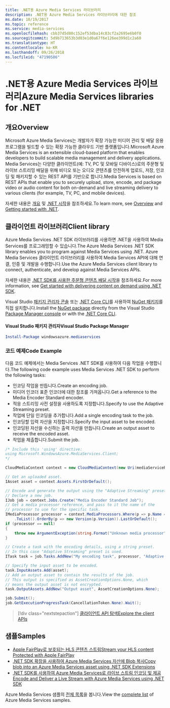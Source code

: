 ```yaml
---
title: .NET용 Azure Media Services 라이브러리
description: .NET용 Azure Media Services 라이브러리에 대한 참조
ms.date: 10/19/2017
ms.topic: reference
ms.service: media-services
ms.openlocfilehash: cbb37d5d80c152ef53dba14c83cf2a2695e6b0f0
ms.sourcegitcommit: 5d9b713653b3d03e1d0a67f6e126ee399d1c2a60
ms.translationtype: HT
ms.contentlocale: ko-KR
ms.lasthandoff: 09/26/2018
ms.locfileid: "47190586"
---
```

# <a name="azure-media-services-libraries-for-net"></a><span data-ttu-id="20643-103">.NET용 Azure Media Services 라이브러리</span><span class="sxs-lookup"><span data-stu-id="20643-103">Azure Media Services libraries for .NET</span></span>

## <a name="overview"></a><span data-ttu-id="20643-104">개요</span><span class="sxs-lookup"><span data-stu-id="20643-104">Overview</span></span>

<span data-ttu-id="20643-105">Microsoft Azure Media Services는 개발자가 확장 가능한 미디어 관리 및 배달 응용 프로그램을 빌드할 수 있는 확장 가능한 클라우드 기반 플랫폼입니다.</span><span class="sxs-lookup"><span data-stu-id="20643-105">Microsoft Azure Media Services is an extensible cloud-based platform that enables developers to build scalable media management and delivery applications.</span></span> <span data-ttu-id="20643-106">Media Services는 다양한 클라이언트(예: TV, PC 및 모바일 디바이스)로의 주문형 및 라이브 스트리밍 배달을 위해 비디오 또는 오디오 콘텐츠를 안전하게 업로드, 저장, 인코딩 및 패키지할 수 있는 REST API를 기반으로 합니다.</span><span class="sxs-lookup"><span data-stu-id="20643-106">Media Services is based on REST APIs that enable you to securely upload, store, encode, and package video or audio content for both on-demand and live streaming delivery to various clients (for example, TV, PC, and mobile devices).</span></span> 

<span data-ttu-id="20643-107">자세한 내용은 [개요](/azure/media-services/media-services-overview) 및 [.NET 시작](/azure/media-services/media-services-dotnet-how-to-use)을 참조하세요.</span><span class="sxs-lookup"><span data-stu-id="20643-107">To learn more, see [Overview](/azure/media-services/media-services-overview) and [Getting started with .NET](/azure/media-services/media-services-dotnet-how-to-use).</span></span> 

## <a name="client-library"></a><span data-ttu-id="20643-108">클라이언트 라이브러리</span><span class="sxs-lookup"><span data-stu-id="20643-108">Client library</span></span>

<span data-ttu-id="20643-109">Azure Media Services .NET SDK 라이브러리를 사용하면 .NET을 사용하여 Media Services를 프로그래밍할 수 있습니다.</span><span class="sxs-lookup"><span data-stu-id="20643-109">The Azure Media Services .NET SDK library enables you to program against Media Services using .NET.</span></span> <span data-ttu-id="20643-110">Azure Media Services 클라이언트 라이브러리를 사용하여 Media Services API에 대해 연결, 인증 및 개발을 수행합니다.</span><span class="sxs-lookup"><span data-stu-id="20643-110">Use the Azure Media Services client library to connect, authenticate, and develop against Media Services APIs.</span></span>  

<span data-ttu-id="20643-111">자세한 내용은 [.NET SDK를 사용한 주문형 콘텐츠 배달 시작](/azure/media-services/media-services-dotnet-get-started)을 참조하세요.</span><span class="sxs-lookup"><span data-stu-id="20643-111">For more information, see [Get started with delivering content on demand using .NET SDK](/azure/media-services/media-services-dotnet-get-started).</span></span>

<span data-ttu-id="20643-112">Visual Studio [패키지 관리자 콘솔][PackageManager] 또는 [.NET Core CLI][DotNetCLI]를 사용하여 [NuGet 패키지](https://www.nuget.org/packages/windowsazure.mediaservices)를 직접 설치합니다.</span><span class="sxs-lookup"><span data-stu-id="20643-112">Install the [NuGet package](https://www.nuget.org/packages/windowsazure.mediaservices) directly from the Visual Studio [Package Manager console][PackageManager] or with the [.NET Core CLI][DotNetCLI].</span></span>

#### <a name="visual-studio-package-manager"></a><span data-ttu-id="20643-113">Visual Studio 패키지 관리자</span><span class="sxs-lookup"><span data-stu-id="20643-113">Visual Studio Package Manager</span></span>

```powershell
Install-Package windowsazure.mediaservices
```

### <a name="code-example"></a><span data-ttu-id="20643-114">코드 예제</span><span class="sxs-lookup"><span data-stu-id="20643-114">Code Example</span></span>

<span data-ttu-id="20643-115">다음 코드 예제에서는 Media Services .NET SDK를 사용하여 다음 작업을 수행합니다.</span><span class="sxs-lookup"><span data-stu-id="20643-115">The following code example uses Media Services .NET SDK to perform the following tasks:</span></span>

- <span data-ttu-id="20643-116">인코딩 작업을 만듭니다.</span><span class="sxs-lookup"><span data-stu-id="20643-116">Create an encoding job.</span></span>
- <span data-ttu-id="20643-117">미디어 인코더 표준 인코더에 대한 참조를 가져옵니다.</span><span class="sxs-lookup"><span data-stu-id="20643-117">Get a reference to the Media Encoder Standard encoder.</span></span>
- <span data-ttu-id="20643-118">적응 스트리밍 사전 설정을 사용하도록 지정합니다.</span><span class="sxs-lookup"><span data-stu-id="20643-118">Specify to use the Adaptive Streaming preset.</span></span>
- <span data-ttu-id="20643-119">작업에 단일 인코딩을 추가합니다.</span><span class="sxs-lookup"><span data-stu-id="20643-119">Add a single encoding task to the job.</span></span>
- <span data-ttu-id="20643-120">인코딩할 입력 자산을 지정합니다.</span><span class="sxs-lookup"><span data-stu-id="20643-120">Specify the input asset to be encoded.</span></span>
- <span data-ttu-id="20643-121">인코딩된 자산을 수신하는 출력 자산을 만듭니다.</span><span class="sxs-lookup"><span data-stu-id="20643-121">Create an output asset to receive the encoded asset.</span></span>
- <span data-ttu-id="20643-122">작업을 제출합니다.</span><span class="sxs-lookup"><span data-stu-id="20643-122">Submit the job.</span></span>


```csharp
/* Include this 'using' directive:
using Microsoft.WindowsAzure.MediaServices.Client;
*/

CloudMediaContext context = new CloudMediaContext(new Uri(mediaServiceRESTAPIEndpoint), tokenProvider);

// Get an uploaded asset.
IAsset asset = context.Assets.FirstOrDefault();

// Encode and generate the output using the "Adaptive Streaming" preset.
// Declare a new job.
IJob job = context.Jobs.Create("Media Encoder Standard Job");
// Get a media processor reference, and pass to it the name of the 
// processor to use for the specific task.
IMediaProcessor processor = context.MediaProcessors.Where(p => p.Name == mediaProcessorName)
    .ToList().OrderBy(p => new Version(p.Version)).LastOrDefault();
if (processor == null) 
{
    throw new ArgumentException(string.Format("Unknown media processor", mediaProcessorName));
}

// Create a task with the encoding details, using a string preset.
// In this case "Adaptive Streaming" preset is used.
ITask task = job.Tasks.AddNew("My encoding task", processor, "Adaptive Streaming", TaskOptions.None);

// Specify the input asset to be encoded.
task.InputAssets.Add(asset);
// Add an output asset to contain the results of the job. 
// This output is specified as AssetCreationOptions.None, which 
// means the output asset is not encrypted. 
task.OutputAssets.AddNew("Output asset", AssetCreationOptions.None);

job.Submit();
job.GetExecutionProgressTask(CancellationToken.None).Wait();
```

> [!div class="nextstepaction"]
> [<span data-ttu-id="20643-123">클라이언트 API 탐색</span><span class="sxs-lookup"><span data-stu-id="20643-123">Explore the client APIs</span></span>](/dotnet/api/overview/azure/mediaservices/client)

## <a name="samples"></a><span data-ttu-id="20643-124">샘플</span><span class="sxs-lookup"><span data-stu-id="20643-124">Samples</span></span>

- [<span data-ttu-id="20643-125">Apple FairPlay로 보호되는 HLS 콘텐츠 스트림</span><span class="sxs-lookup"><span data-stu-id="20643-125">Stream your HLS content Protected with Apple FairPlay</span></span>](https://azure.microsoft.com/resources/samples/media-services-dotnet-dynamic-encryption-with-fairplay/)
- [<span data-ttu-id="20643-126">.NET SDK 확장을 사용하여 Azure Media Services 자산에 Blob 복사</span><span class="sxs-lookup"><span data-stu-id="20643-126">Copy blob into an Azure Media Services asset using .NET SDK Extensions</span></span>](https://azure.microsoft.com/resources/samples/media-services-dotnet-copy-blob-into-asset/)
- [<span data-ttu-id="20643-127">.NET SDK를 사용하여 Azure Media Services로 라이브 스트림 인코딩 및 제공</span><span class="sxs-lookup"><span data-stu-id="20643-127">Encode and Deliver a Live Stream with Azure Media Services using .NET SDK</span></span>](https://azure.microsoft.com/resources/samples/media-services-dotnet-encode-live-stream-with-ams-clear/)

<span data-ttu-id="20643-128">Azure Media Services 샘플의 [전체 목록](https://azure.microsoft.com/resources/samples/?platform=dotnet&service=media-services)을 봅니다.</span><span class="sxs-lookup"><span data-stu-id="20643-128">View the [complete list](https://azure.microsoft.com/resources/samples/?platform=dotnet&service=media-services) of Azure Media Services samples.</span></span>


[PackageManager]: https://docs.microsoft.com/nuget/tools/package-manager-console
[DotNetCLI]: https://docs.microsoft.com/dotnet/core/tools/dotnet-add-package
